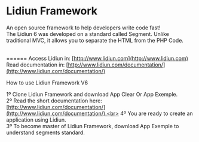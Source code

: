 # Lidiun Framework
An open source framework to help developers write code fast!<br>
The Lidiun 6 was developed on a standard called Segment. 
Unlike traditional MVC, it allows you to separate the HTML from the PHP Code.<br><br>

======
Access Lidiun in: [http://www.lidiun.com](http://www.lidiun.com)<br>
Read documentation in: [http://www.lidiun.com/documentation/](http://www.lidiun.com/documentation/)<br>

How to use Lidiun Framework V6

1º Clone Lidiun Framework and download App Clear Or App Exemple.<br>
2º Read the short documentation here: [http://www.lidiun.com/documentation/](http://www.lidiun.com/documentation/).<br>
4º You are ready to create an application using Lidiun.<br>
3º To become master of Lidiun Framework, download App Exemple to understand segments standard.<br>

